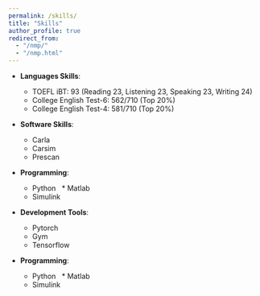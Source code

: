 ```yaml
---
permalink: /skills/
title: "Skills"
author_profile: true
redirect_from: 
  - "/nmp/"
  - "/nmp.html"
---
```


* **Languages Skills**:
  * TOEFL iBT: 93 (Reading 23, Listening 23, Speaking 23, Writing 24)
  * College English Test-6: 562/710 (Top 20%)
  * College English Test-4: 581/710 (Top 20%)
    
* **Software Skills**:
  * Carla 
  * Carsim
  * Prescan

* **Programming**:
  * Python
  * Matlab
  * Simulink
    
* **Development Tools**:
  * Pytorch
  * Gym
  * Tensorflow

* **Programming**:
  * Python
  * Matlab
  * Simulink
 

    
    

